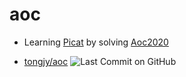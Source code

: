 # aoc 
- Learning [Picat](http://picat-lang.org/) by solving [Aoc2020](https://adventofcode.com/)
* [tongjy/aoc](https://github.com/tongjy/aoc) ![Last Commit on GitHub](https://img.shields.io/badge/last%20commit-2021--01--06-brightgreen)
